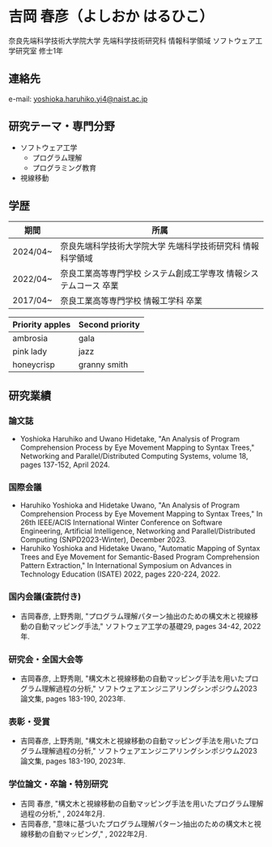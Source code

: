 # 吉岡 春彦（よしおか はるひこ）
奈良先端科学技術大学院大学 先端科学技術研究科 情報科学領域 ソフトウェア工学研究室 修士1年

## 連絡先
e-mail: yoshioka.haruhiko.yi4@naist.ac.jp

## 研究テーマ・専門分野
- ソフトウェア工学
  - プログラム理解
  - プログラミング教育
- 視線移動

## 学歴
| 期間 | 所属 |
|-------|--------|
| 2024/04~ | 奈良先端科学技術大学院大学 先端科学技術研究科 情報科学領域 |
| 2022/04~ | 奈良工業高等専門学校 システム創成工学専攻 情報システムコース 卒業 |
| 2017/04~ | 奈良工業高等専門学校 情報工学科 卒業 |

| Priority apples | Second priority |
|-------|--------|
| ambrosia | gala |
| pink lady | jazz |
| honeycrisp | granny smith |

## 研究業績
### 論文誌
- Yoshioka Haruhiko and Uwano Hidetake, "An Analysis of Program Comprehension Process by Eye Movement Mapping to Syntax Trees," Networking and Parallel/Distributed Computing Systems, volume 18, pages 137-152, April 2024.

### 国際会議
- Haruhiko Yoshioka and Hidetake Uwano, "An Analysis of Program Comprehension Process by Eye Movement Mapping to Syntax Trees," In 26th IEEE/ACIS International Winter Conference on Software Engineering, Artificial Intelligence, Networking and Parallel/Distributed Computing (SNPD2023-Winter), December 2023.
- Haruhiko Yoshioka and Hidetake Uwano, "Automatic Mapping of Syntax Trees and Eye Movement for Semantic-Based Program Comprehension Pattern Extraction," In International Symposium on Advances in Technology Education (ISATE) 2022, pages 220-224, 2022.

### 国内会議(査読付き)
- 吉岡春彦, 上野秀剛, "プログラム理解パターン抽出のための構文木と視線移動の自動マッピング手法," ソフトウェア工学の基礎29, pages 34-42, 2022年.

### 研究会・全国大会等
- 吉岡春彦, 上野秀剛, "構文木と視線移動の自動マッピング手法を用いたプログラム理解過程の分析," ソフトウェアエンジニアリングシンポジウム2023論文集, pages 183-190, 2023年.

### 表彰・受賞
- 吉岡春彦, 上野秀剛, "構文木と視線移動の自動マッピング手法を用いたプログラム理解過程の分析," ソフトウェアエンジニアリングシンポジウム2023論文集, pages 183-190, 2023年.

### 学位論文・卒論・特別研究
- 吉岡 春彦, "構文木と視線移動の自動マッピング手法を用いたプログラム理解過程の分析," , 2024年2月.
- 吉岡春彦, "意味に基づいたプログラム理解パターン抽出のための構文木と視線移動の自動マッピング," , 2022年2月.

